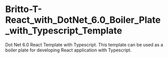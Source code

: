 # Britto-T-React_with_DotNet_6.0_Boiler_Plate_with_Typescript_Template
Dot Net 6.0 React Template with Typescript. This template can be used as a boiler plate for developing React application with Typescript.
